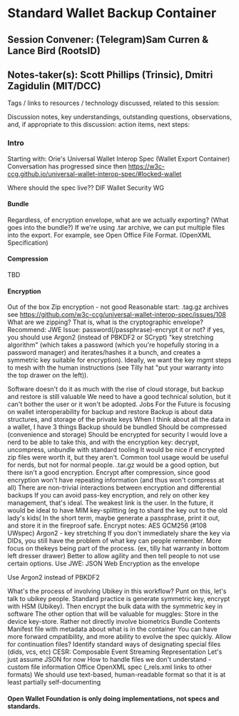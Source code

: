 # Standard Wallet Backup Container


## Session Convener: (Telegram)Sam Curren & Lance Bird (RootsID)  
## Notes-taker(s): Scott Phillips (Trinsic), Dmitri Zagidulin (MIT/DCC)

Tags / links to resources / technology discussed, related to this session: 


Discussion notes, key understandings, outstanding questions, observations, and, if appropriate to this discussion: action items, next steps: 


### Intro
Starting with: Orie's Universal Wallet Interop Spec (Wallet Export Container)
Conversation has progressed since then https://w3c-ccg.github.io/universal-wallet-interop-spec/#locked-wallet 


Where should the spec live?? 
DIF Wallet Security WG 


#### Bundle
Regardless, of encryption envelope, what are we actually exporting? (What goes into the bundle?)
If we're using .tar archive, we can put multiple files into the export. For example, see Open Office File Format. (OpenXML Specification)


#### Compression

TBD


#### Encryption
Out of the box Zip encryption - not good
Reasonable start: .tag.gz archives
see https://github.com/w3c-ccg/universal-wallet-interop-spec/issues/108 
What are we zipping? That is, what is the cryptographic envelope?
Recommend: JWE
Issue: password(/passphrase)-encrypt it or not?
if yes, you should use Argon2 (instead of PBKDF2 or SCrypt) "key stretching algorithm" (which takes a password (which you're hopefully storing in a password manager) and iterates/hashes it a bunch, and creates a symmetric key suitable for encryption). 
Ideally, we want the key mgmt steps to mesh with the human instructions (see Tilly hat "put your warranty into the top drawer on the left)).

Software doesn't do it as much with the rise of cloud storage, but backup and restore is still valuable
We need to have a good technical solution, but it can't bother the user or it won't be adopted.
Jobs For the Future is focusing on wallet interoperability for backup and restore
Backup is about data structures, and storage of the private keys
When I think about all the data in a wallet, I have 3 things
Backup should be bundled
Should be compressed (convenience and storage)
Should be encrypted for security
I would love a nerd to be able to take this, and with the encryption key: decrypt, uncompress, unbundle with standard tooling
It would be nice if encrypted zip files were worth it, but they aren't.
Common tool usage would be useful for nerds, but not for normal people.
.tar.gz would be a good option, but there isn't a good encryption.
Encrypt after compression, since good encryption won't have repeating information (and thus won't compress at all)
There are non-trivial interactions between encryption and differential backups
If you can avoid pass-key encryption, and rely on other key management, that's ideal.
The weakest link is the user.
In the future, it would be ideal to have MIM key-splitting (eg to shard the key out to the old lady's kids(
In the short term, maybe generate a passphrase, print it out, and store it in the fireproof safe.
Encrypt notes:
AES GCM256 (#108 UWspec)
Argon2 - key stretching
If you don't immediately share the key via DIDs, you still have the problem of what key can people remember.
More focus on thekeys being part of the process. (ex, tilly hat warranty in bottom left dresser drawer)
Better to allow agility and then tell people to not use certain options.
Use JWE: JSON Web Encryption as the envelope

Use Argon2 instead of PBKDF2



What's the process of involving Ubikey in this workflow?
Punt on this, let's talk to ubikey people.
Standard practice is generate symmetric key, encrypt with HSM (Ubikey). Then encrypt the bulk data with the symmetric key in software
The other option that will be valuable for muggles:
Store in the device key-store.
Rather not directly involve biometrics
Bundle Contents
Manifest file with metadata about what is in the container
You can have more forward cmpatibility, and more ability to evolve the spec quickly.
Allow for continuation files?
Identify standard ways of designating special files (dids, vcs, etc)
CESR: Composable Event Streaming Representation
Let's just assume JSON for now
How to handle files we don't understand - custom file information
Office OpenXML spec (_rels.xml links to other formats)
We should use text-based, human-readable format so that it is at least partially self-documenting

#### Open Wallet Foundation is only doing implementations, not specs and standards.
